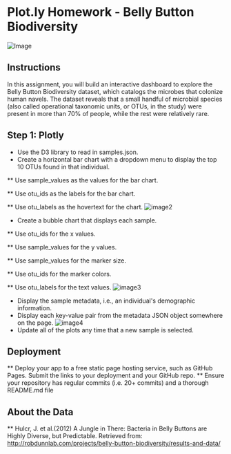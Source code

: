 # Plot.ly Homework - Belly Button Biodiversity
![Image](https://uci.bootcampcontent.com/UCI-Coding-Bootcamp/uci-irv-data-pt-08-2020-u-c/raw/master/02-Homework/14-Interactive-Visualizations-and-Dashboards/Instructions/Images/bacteria.jpg)
## Instructions
In this assignment, you will build an interactive dashboard to explore the Belly Button Biodiversity dataset, which catalogs the microbes that colonize human navels.
The dataset reveals that a small handful of microbial species (also called operational taxonomic units, or OTUs, in the study) were present in more than 70% of people, while the rest were relatively rare.

## Step 1: Plotly

- Use the D3 library to read in samples.json.
- Create a horizontal bar chart with a dropdown menu to display the top 10 OTUs found in that individual.

** Use sample_values as the values for the bar chart.

** Use otu_ids as the labels for the bar chart.

** Use otu_labels as the hovertext for the chart.
![image2](https://uci.bootcampcontent.com/UCI-Coding-Bootcamp/uci-irv-data-pt-08-2020-u-c/raw/master/02-Homework/14-Interactive-Visualizations-and-Dashboards/Instructions/Images/hw01.png)
- Create a bubble chart that displays each sample.

** Use otu_ids for the x values.

** Use sample_values for the y values.

** Use sample_values for the marker size.

** Use otu_ids for the marker colors.

** Use otu_labels for the text values.
![image3](https://uci.bootcampcontent.com/UCI-Coding-Bootcamp/uci-irv-data-pt-08-2020-u-c/raw/master/02-Homework/14-Interactive-Visualizations-and-Dashboards/Instructions/Images/bubble_chart.png)
- Display the sample metadata, i.e., an individual's demographic information.
- Display each key-value pair from the metadata JSON object somewhere on the page.
![image4](https://uci.bootcampcontent.com/UCI-Coding-Bootcamp/uci-irv-data-pt-08-2020-u-c/raw/master/02-Homework/14-Interactive-Visualizations-and-Dashboards/Instructions/Images/hw03.png)
- Update all of the plots any time that a new sample is selected.
## Deployment
** Deploy your app to a free static page hosting service, such as GitHub Pages. Submit the links to your deployment and your GitHub repo.
** Ensure your repository has regular commits (i.e. 20+ commits) and a thorough README.md file
## About the Data
** Hulcr, J. et al.(2012) A Jungle in There: Bacteria in Belly Buttons are Highly Diverse, but Predictable. Retrieved from: http://robdunnlab.com/projects/belly-button-biodiversity/results-and-data/
